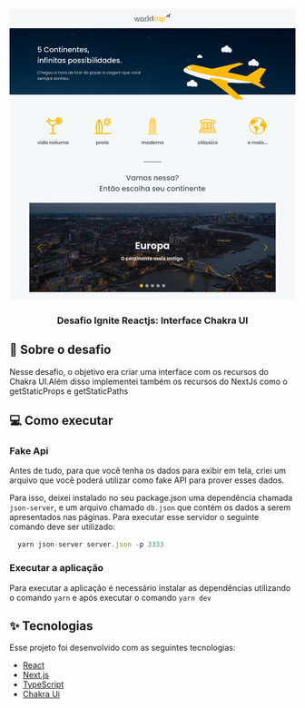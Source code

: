 <div align="center">
  <img src="./Home.png">
</div>
<h3 align="center">Desafio Ignite Reactjs: Interface Chakra UI</h3>

## :rocket: Sobre o desafio

Nesse desafio, o objetivo era criar uma interface com os recursos do Chakra UI.Além disso implementei também os recursos do NextJs como o getStaticProps e getStaticPaths

## :computer: Como executar

### Fake Api
Antes de tudo, para que você tenha os dados para exibir em tela, criei um arquivo que você poderá utilizar como fake API para prover esses dados.

Para isso, deixei instalado no seu package.json uma dependência chamada `json-server`, e um arquivo chamado `db.json` que contém os dados a serem apresentados nas páginas. Para executar esse servidor o seguinte comando deve ser utilizado:

```js
  yarn json-server server.json -p 3333
```
### Executar a aplicação
Para executar a aplicação é necessário instalar as dependências utilizando o comando ```yarn``` e após executar o comando ```yarn dev```

## ✨ Tecnologias

Esse projeto foi desenvolvido com as seguintes tecnologias:

- [React](https://reactjs.org)
- [Next.js](https://nextjs.org/)
- [TypeScript](https://www.typescriptlang.org/)
- [Chakra Ui](https://chakra-ui.com/)
